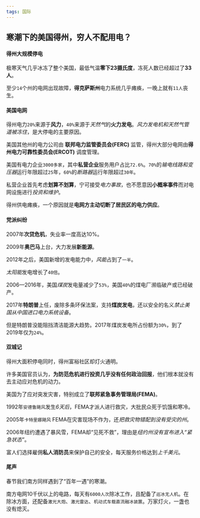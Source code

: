 ```yaml
---
tags: 国际
---
```


## 寒潮下的美国得州，穷人不配用电？

#### 得州大规模停电

极寒天气几乎冰冻了整个美国，最低气温**零下23摄氏度**，冻死人数已经超过了**33人**。

至少`14`个州的电网出现故障，**得克萨斯州**电力系统几乎瘫痪，一晚上就有`11人`丧生。

#### 美国电网

得州电力`20%`来源于**风力**，`40%`来源于*天然气*的**火力发电**。*风力发电机和天然气管道被冻住*，是大停电的主要原因。

美国其他州的电力公司由 **联邦电力监管委员会(FERC)** 监管，得州大部分电网由**得州电力可靠性委员会(ERCOT)** 调度管理。

美国有电力企业`3000多家`，其中**私营企业**服务用户占比`72.6%`。`70%`的*输电线路和变压器*运行年限超过`25`年，`60%`的*断路器*运行年限超过`30年`。

私营企业首先考虑**划算不划算**，宁可接受*电力事故*，也不愿意因**小概率事件**而对电网设施进行*投资和维护*。

得州供电瘫痪，一个原因就是**电网方主动切断了居民区的电力供应**。

#### 党派纠纷

2007年**次贷危机**，失业率一度高达10%。

2009年**奥巴马**上台，大力发展**新能源**。

2012年之后，美国新增的发电能力中，*风能*占到了`一半`。

*太阳能*发电增长了`40倍`。

2006—2016年，美国*煤炭*发电量减少了`53%`，美国`40%`的煤电厂濒临破产或已经破产。

2017年**特朗普**上任，废除多条环保法案，支持**煤炭发电**，还以安全的名义*禁止美国从中国进口电力系统设备*。

但是特朗普没能阻挡清洁能源大趋势。2017年煤炭发电所占份额为`30%`，到了2019年仅为`24%`。

#### 双城记

得州大面积停电同时，得州富裕社区却灯火通明。

许多美国官员认为，**为防范危机进行投资几乎没有任何政治回报**，他们根本就没有去主动应对危机的动力。

美国为了应对突发灾害，特别成立了**联邦紧急事务管理局(FEMA)**。

1992年`安德鲁飓风`发生*6天后*，FEMA才派人进行救灾，大批民众死于饥饿和寒冷。

2005年`卡特里娜飓风` FEMA在灾害现场不作为，还*把救灾物错配到没有受灾的州*。

2006年纽约遭遇了暴风雪，FEMA却“见死不救”，理由是*纽约州没有宣布进入“紧急状态”*。

富人们选择雇佣**私人消防员**来保护自己的安全，每天服务价格达到*上千美元*。

#### 尾声

春节我们南方同样遇到了“百年一遇”的寒潮。

南方电网10千伏以上的电路，每天有`6000人次`除冰工作，且配备了`巡冰无人机`。在除冰方面，还配备`激光大炮`、`激光雷达`、`机动式车载直流融冰装置`。万家灯火，一盏也没有熄灭。
